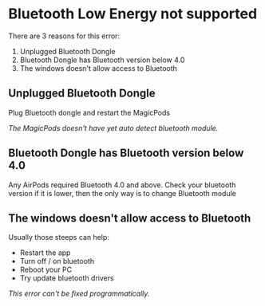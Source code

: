 # Bluetooth Low Energy not supported

There are 3 reasons for this error:
1. Unplugged Bluetooth Dongle
2. Bluetooth Dongle has Bluetooth version below 4.0
3. The windows doesn't allow access to Bluetooth

## Unplugged Bluetooth Dongle

Plug Bluetooth dongle and restart the MagicPods

_The MagicPods doesn't have yet auto detect bluetooth module._

## Bluetooth Dongle has Bluetooth version below 4.0

Any AirPods required Bluetooth 4.0 and above. Check your bluetooth version if it is lower, then the only way is to change Bluetooth module

## The windows doesn't allow access to Bluetooth

Usually those steeps can help:

- Restart the app
- Turn off / on bluetooth
- Reboot your PC
- Try update bluetooth drivers

_This error can't be fixed programmatically._